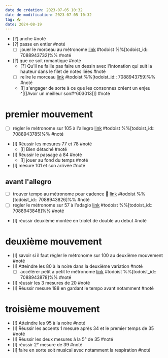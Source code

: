 ```yaml
---
date de création: 2023-07-05 10:32
date de modification: 2023-07-05 10:32
tag: 📥
date: 2024-08-19
---
```

- [?] anche #noté
- [?] passe en entier #noté
	- [ ] jouer le morceau au métronome [link](https://todoist.com/showTask?id=7088943732) #todoist %%[todoist_id:: 7088943732]%% #noté
- [?] que ce soit romantique  #noté
	- [?] Qu'il ne faille pas faire un dessin avec l'intonation qui suit la hauteur dans le filet de notes liées  #noté
	- [ ] relire le morceau  [link](https://todoist.com/showTask?id=7088943759) #todoist %%[todoist_id:: 7088943759]%%  #noté
	- [I] s'engager de sorte à ce que les consonnes créent un enjeu ^[[[Avoir un meilleur son#^603013]]]  #noté
# premier mouvement
- [ ] régler le métronome sur 105 à l'allegro [link](https://todoist.com/showTask?id=7088943785) #todoist %%[todoist_id:: 7088943785]%%  #noté
- [I] Réussir les mesures 77 et 78  #noté
	- [I] Bien détaché  #noté
- [I] Réussir le passage à 84  #noté
	- [I] jouer au fond du temps  #noté
- [I] mesure 101 et son arrivée  #noté
## avant l'allegro
- [ ] trouver tempo au métronome pour cadence 🔼  [link](https://todoist.com/showTask?id=7088943826) #todoist %%[todoist_id:: 7088943826]%%  #noté
- [ ] régler le métronome sur 57 à l'adagio [link](https://todoist.com/showTask?id=7088943848) #todoist %%[todoist_id:: 7088943848]%%  #noté
- [I] réussir deuxième montée en triolet de double au debut  #noté
# deuxième mouvement 
- [I] savoir si il faut régler le métronome sur 100 au deuxième mouvement #noté 
- [I] Atteindre les 80 à la noire dans la deuxième variation #noté
	- [ ] accélérer petit à petit le métronome [link](https://todoist.com/showTask?id=7088943878) #todoist %%[todoist_id:: 7088943878]%%  #noté 
- [I] réussir les 3 mesures de 20  #noté
- [I] Réussir mesure 188 en gardant le tempo avant notamment  #noté
# troisième mouvement
- [!] Atteindre les 95 à la noire #noté
- [I] Réussir les accents 1 mesure après 34 et le premier temps de 35 #noté
- [I] Réussir les deux mesures à la 5° de 35 #noté
- [I] réussir 2° mesure de 39 #noté
- [I] faire en sorte soit musical avec notamment la respiration  #noté